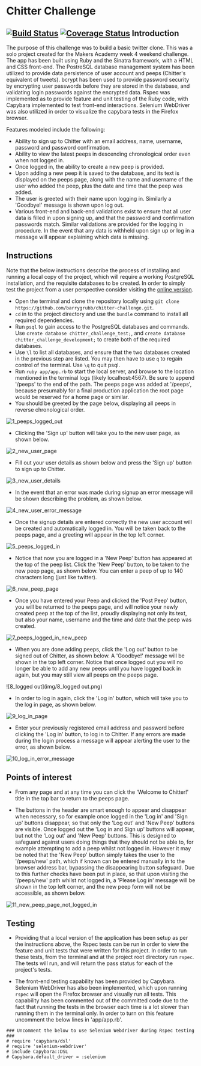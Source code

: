 Chitter Challenge
==================
[![Build Status](https://travis-ci.org/barrygrubb/chitter-challenge.svg?branch=master)](https://travis-ci.org/barrygrubb/chitter-challenge)
[![Coverage Status](https://coveralls.io/repos/github/barrygrubb/chitter-challenge/badge.svg?branch=master)](https://coveralls.io/github/barrygrubb/chitter-challenge?branch=master)
Introduction
-------
The purpose of this challenge was to build a basic twitter clone. This was a solo project created for the Makers Academy week 4 weekend challenge. The app has been built using Ruby and the Sinatra framework, with a HTML and CSS front-end. The PostreSQL database management system has been utilized to provide data persistence of user account and peeps (Chitter's equivalent of tweets). bcrypt has been used to provide password security by encrypting user passwords before they are stored in the database, and validating login passwords against the encrypted data. Rspec was implemented as to provide feature and unit testing of the Ruby code, with Capybara implemented to test front-end interactions. Selenium WebDriver was also utilized in order to visualize the capybara tests in the Firefox browser.

Features modeled include the following:

* Ability to sign up to Chitter with an email address, name, username, password and password confirmation.
* Ability to view the latest peeps in descending chronological order even when not logged in.
* Once logged in, the ability to create a new peep is provided.
* Upon adding a new peep it is saved to the database, and its text is displayed on the peeps page, along with the name and username of the user who added the peep, plus the date and time that the peep was added.
* The user is greeted with their name upon logging in. Similarly a 'Goodbye!' message is shown upon log out.
* Various front-end and back-end validations exist to ensure that all user data is filled in upon signing up, and that the password and confirmation passwords match. Similar validations are provided for the logging in procedure. In the event that any data is withheld upon sign up or log in a message will appear explaining which data is missing.

Instructions
-------
Note that the below instructions describe the process of installing and running a local copy of the project, which will require a working PostgreSQL installation, and the requisite databases to be created. In order to simply test the project from a user perspective consider visiting the [online version](https://chitter-challenge-bkg.herokuapp.com/peeps).

* Open the terminal and clone the repository locally using `git clone https://github.com/barrygrubb/chitter-challenge.git`.
* `cd` in to the project directory and use the `bundle` command to install all required dependencies.
* Run `psql` to gain access to the PostgreSQL databases and commands. Use `create database chitter_challenge_test;`, and `create database chitter_challenge_development;` to create both of the required databases.
* Use `\l` to list all databases, and ensure that the two databases created in the previous step are listed. You may then have to use `q` to regain control of the terminal. Use `\q` to quit psql.
* Run `ruby app/app.rb` to start the local server, and browse to the location mentioned in the terminal logs (likely localhost:4567). Be sure to append '/peeps' to the end of the path. The peeps page was added at '/peeps', because presumably for a final production application the root page would be reserved for a home page or similar.
* You should be greeted by the page below, displaying all peeps in reverse chronological order.

![1_peeps_logged_out](img/1_peeps_logged_out.png)

* Clicking the 'Sign up' button will take you to the new user page, as shown below.

![2_new_user_page](img/2_new_user_page.png)

* Fill out your user details as shown below and press the 'Sign up' button to sign up to Chitter.

![3_new_user_details](img/3_new_user_details.png)

* In the event that an error was made during signup an error message will be shown describing the problem, as shown below.

![4_new_user_error_message](img/4_new_user_error_message.png)

* Once the signup details are entered correctly the new user account will be created and automatically logged in. You will be taken back to the peeps page, and a greeting will appear in the top left corner.

![5_peeps_logged_in](img/5_peeps_logged_in.png)

* Notice that now you are logged in a 'New Peep' button has appeared at the top of the peep list. Click the 'New Peep' button, to be taken to the new peep page, as shown below. You can enter a peep of up to 140 characters long (just like twitter).

![6_new_peep_page](img/6_new_peep_page.png)

* Once you have entered your Peep and clicked the 'Post Peep' button, you will be returned to the peeps page, and will notice your newly created peep at the top of the list, proudly displaying not only its text, but also your name, username and the time and date that the peep was created.

![7_peeps_logged_in_new_peep](img/7_peeps_logged_in_new_peep.png)

* When you are done adding peeps, click the 'Log out' button to be signed out of Chitter, as shown below. A 'Goodbye!' message will be shown in the top left corner. Notice that once logged out you will no longer be able to add any new peeps until you have logged back in again, but you may still view all peeps on the peeps page.

![8_logged out](img/8_logged out.png)

* In order to log in again, click the 'Log in' button, which will take you to the log in page, as shown below.

![9_log_in_page](img/9_log_in_page.png)

* Enter your previously registered email address and password before clicking the 'Log in' button, to log in to Chitter. If any errors are made during the login process a message will appear alerting the user to the error, as shown below.

![10_log_in_error_message](img/10_log_in_error_message.png)

Points of interest
-------
* From any page and at any time you can click the 'Welcome to Chitter!' title in the top bar to return to the peeps page.

* The buttons in the header are smart enough to appear and disappear when necessary, so for example once logged in the 'Log in' and 'Sign up' buttons disappear, so that only the 'Log out' and 'New Peep' buttons are visible. Once logged out the 'Log in and Sign up' buttons will appear, but not the 'Log out' and 'New Peep' buttons. This is designed to safeguard against users doing things that they should not be able to, for example attempting to add a peep whilst not logged in. However it may be noted that the 'New Peep' button simply takes the user to the '/peeps/new' path, which if known can be entered manually in to the browser address bar, bypassing the disappearing button safeguard. Due to this further checks have been put in place, so that upon visiting the '/peeps/new' path whilst not logged in, a 'Please Log in' message will be shown in the top left corner, and the new peep form will not be accessible, as shown below.

![11_new_peep_page_not_logged_in](img/11_new_peep_page_not_logged_in.png)

Testing
-------
* Providing that a local version of the application has been setup as per the instructions above, the Rspec tests can be run in order to view the feature and unit tests that were written for this project. In order to run these tests, from the terminal and at the project root directory run `rspec`. The tests will run, and will return the pass status for each of the project's tests.

* The front-end testing capability has been provided by Capybara. Selenium WebDriver has also been implemented, which upon running `rspec` will open the Firefox browser and visually run all tests. This capability has been commented out of the committed code due to the fact that running the tests in the browser each time is a lot slower than running them in the terminal only. In order to turn on this feature uncomment the below lines in 'app/app.rb'.

```
### Uncomment the below to use Selenium Webdriver during Rspec testing ###
# require 'capybara/dsl'
# require 'selenium-webdriver'
# include Capybara::DSL
# Capybara.default_driver = :selenium
```
